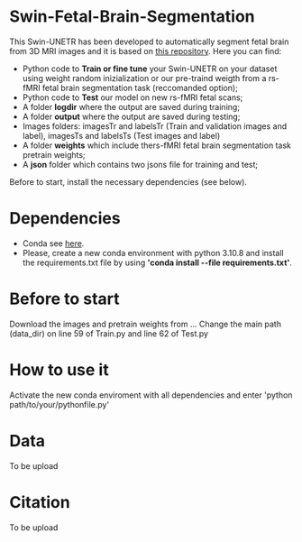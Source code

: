 # Swin-Fetal-Brain-Segmentation

This Swin-UNETR has been developed to automatically segment fetal brain from 3D MRI images and it is based on [this repository](https://github.com/Project-MONAI/research-contributions/tree/main/SwinUNETR). Here you can find:
 
  -  Python code to **Train or fine tune** your Swin-UNETR on your dataset using weight random inizialization or our pre-traind weigth from a rs-fMRI fetal brain segmentation task (reccomanded option);
  - Python code to **Test** our model on new rs-fMRI fetal scans;
  - A folder **logdir** where the output are saved during training;
  - A folder **output** where the output are saved during testing;
  - Images folders: imagesTr and labelsTr (Train and validation images and label), imagesTs and labelsTs (Test images and label)
  -  A folder **weights** which include thers-fMRI fetal brain segmentation task pretrain weights;
  -  A **json** folder which contains two jsons file for training and test;

Before to start, install the necessary dependencies (see below).

# Dependencies
- Conda see [here](https://conda.io/projects/conda/en/latest/user-guide/install/index.html).
- Please, create a new conda environment with python 3.10.8 and install the requirements.txt file by using **'conda install --file requirements.txt'**.

# Before to start

Download the images and pretrain weights from ...
Change the main path (data_dir) on line 59 of Train.py and line 62 of Test.py

# How to use it

Activate the new conda enviroment with all dependencies and enter 'python path/to/your/pythonfile.py'

# Data

To be upload

# Citation

To be upload


